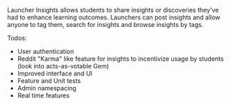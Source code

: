 Launcher Insights allows students to share insights or discoveries they've had to enhance learning outcomes. Launchers can post insights and allow anyone to tag them, search for insights and browse insights by tags.

Todos:
- User authentication
- Reddit "Karma" like feature for insights to incentivize usage by students (look into acts-as-votable Gem)
- Improved interface and UI
- Feature and Unit tests
- Admin namespacing
- Real time features
